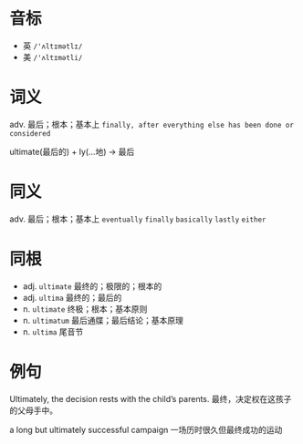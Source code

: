 # 音标

- 英 `/'ʌltɪmətlɪ/`
- 美 `/'ʌltɪmətli/`

# 词义

adv. 最后；根本；基本上
`finally, after everything else has been done or considered`



ultimate(最后的) + ly(…地) → 最后

# 同义

adv. 最后；根本；基本上
`eventually` `finally` `basically` `lastly` `either`

# 同根

- adj. `ultimate` 最终的；极限的；根本的
- adj. `ultima` 最终的；最后的
- n. `ultimate` 终极；根本；基本原则
- n. `ultimatum` 最后通牒；最后结论；基本原理
- n. `ultima` 尾音节

# 例句

Ultimately, the decision rests with the child’s parents.
最终，决定权在这孩子的父母手中。

a long but ultimately successful campaign
一场历时很久但最终成功的运动


